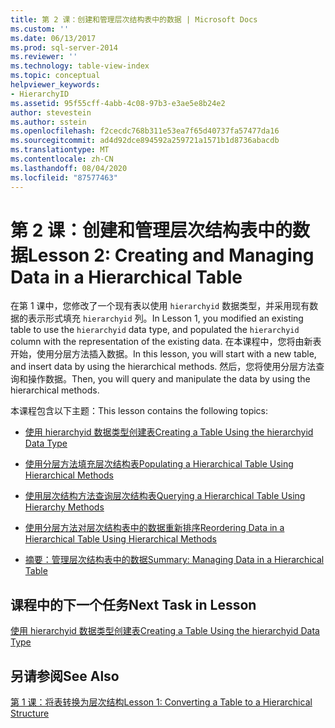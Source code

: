 ```yaml
---
title: 第 2 课：创建和管理层次结构表中的数据 | Microsoft Docs
ms.custom: ''
ms.date: 06/13/2017
ms.prod: sql-server-2014
ms.reviewer: ''
ms.technology: table-view-index
ms.topic: conceptual
helpviewer_keywords:
- HierarchyID
ms.assetid: 95f55cff-4abb-4c08-97b3-e3ae5e8b24e2
author: stevestein
ms.author: sstein
ms.openlocfilehash: f2cecdc768b311e53ea7f65d40737fa57477da16
ms.sourcegitcommit: ad4d92dce894592a259721a1571b1d8736abacdb
ms.translationtype: MT
ms.contentlocale: zh-CN
ms.lasthandoff: 08/04/2020
ms.locfileid: "87577463"
---
```

# <a name="lesson-2-creating-and-managing-data-in-a-hierarchical-table"></a><span data-ttu-id="c74de-102">第 2 课：创建和管理层次结构表中的数据</span><span class="sxs-lookup"><span data-stu-id="c74de-102">Lesson 2: Creating and Managing Data in a Hierarchical Table</span></span>
  <span data-ttu-id="c74de-103">在第 1 课中，您修改了一个现有表以使用 `hierarchyid` 数据类型，并采用现有数据的表示形式填充 `hierarchyid` 列。</span><span class="sxs-lookup"><span data-stu-id="c74de-103">In Lesson 1, you modified an existing table to use the `hierarchyid` data type, and populated the `hierarchyid` column with the representation of the existing data.</span></span> <span data-ttu-id="c74de-104">在本课程中，您将由新表开始，使用分层方法插入数据。</span><span class="sxs-lookup"><span data-stu-id="c74de-104">In this lesson, you will start with a new table, and insert data by using the hierarchical methods.</span></span> <span data-ttu-id="c74de-105">然后，您将使用分层方法查询和操作数据。</span><span class="sxs-lookup"><span data-stu-id="c74de-105">Then, you will query and manipulate the data by using the hierarchical methods.</span></span>  
  
 <span data-ttu-id="c74de-106">本课程包含以下主题：</span><span class="sxs-lookup"><span data-stu-id="c74de-106">This lesson contains the following topics:</span></span>  
  
-   [<span data-ttu-id="c74de-107">使用 hierarchyid 数据类型创建表</span><span class="sxs-lookup"><span data-stu-id="c74de-107">Creating a Table Using the hierarchyid Data Type</span></span>](lesson-2-1-creating-a-table-using-the-hierarchyid-data-type.md)  
  
-   [<span data-ttu-id="c74de-108">使用分层方法填充层次结构表</span><span class="sxs-lookup"><span data-stu-id="c74de-108">Populating a Hierarchical Table Using Hierarchical Methods</span></span>](lesson-2-2-populating-a-hierarchical-table-using-hierarchical-methods.md)  
  
-   [<span data-ttu-id="c74de-109">使用层次结构方法查询层次结构表</span><span class="sxs-lookup"><span data-stu-id="c74de-109">Querying a Hierarchical Table Using Hierarchy Methods</span></span>](lesson-2-3-querying-a-hierarchical-table-using-hierarchy-methods.md)  
  
-   [<span data-ttu-id="c74de-110">使用分层方法对层次结构表中的数据重新排序</span><span class="sxs-lookup"><span data-stu-id="c74de-110">Reordering Data in a Hierarchical Table Using Hierarchical Methods</span></span>](lesson-2-4-reordering-data-in-a-hierarchical-table-using-hierarchical-methods.md)  
  
-   [<span data-ttu-id="c74de-111">摘要：管理层次结构表中的数据</span><span class="sxs-lookup"><span data-stu-id="c74de-111">Summary: Managing Data in a Hierarchical Table</span></span>](lesson-2-5-summary-managing-data-in-a-hierarchical-table.md)  
  
## <a name="next-task-in-lesson"></a><span data-ttu-id="c74de-112">课程中的下一个任务</span><span class="sxs-lookup"><span data-stu-id="c74de-112">Next Task in Lesson</span></span>  
 [<span data-ttu-id="c74de-113">使用 hierarchyid 数据类型创建表</span><span class="sxs-lookup"><span data-stu-id="c74de-113">Creating a Table Using the hierarchyid Data Type</span></span>](lesson-2-1-creating-a-table-using-the-hierarchyid-data-type.md)  
  
## <a name="see-also"></a><span data-ttu-id="c74de-114">另请参阅</span><span class="sxs-lookup"><span data-stu-id="c74de-114">See Also</span></span>  
 [<span data-ttu-id="c74de-115">第 1 课：将表转换为层次结构</span><span class="sxs-lookup"><span data-stu-id="c74de-115">Lesson 1: Converting a Table to a Hierarchical Structure</span></span>](lesson-1-converting-a-table-to-a-hierarchical-structure.md)  
  
  
